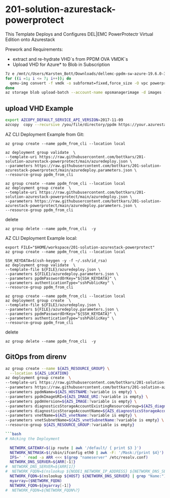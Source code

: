 ﻿# 201-solution-azurestack-powerprotect

This Template Deploys and Configures DEL|EMC PowerProtectr Virtual Edition onto Azurestack

Prework and Requirements:
  - extract and re-hydrate VHD´s from PPDM OVA VMDK´s
  -  Upload  VHD for Azure* to Blob in Subscription

```bash
7z e /mnt/c/Users/Karsten_Bott/Downloads/dellemc-ppdm-sw-azure-19.6.0-3.ova
for ((i =1; i <= 7; i++)); do
  qemu-img convert -f vmdk -o subformat=fixed,force_size -O vpc powerprotect-disk$i.vmdk powerprotect-disk$i.vhd
done
az storage blob upload-batch --account-name opsmanagerimage -d images --destination-path powerprotect --source /home/bottk/workspace/azurestack_source_ppdm/ --pattern "powerprotect-disk*.vhd"
```
## upload  VHD Example
```bash
export AZCOPY_DEFAULT_SERVICE_API_VERSION=2017-11-09
azcopy  copy --recursive /you/file/directory/ppdm https://your.azurestack.image.blob/container<sastoken>/ppdm-19.6.03/
```
AZ CLI Deployment Example from Git:

```azurecli-interactive
az group create --name ppdm_from_cli --location local
```

```azurecli-interactive
az deployment group validate  \
--template-uri https://raw.githubusercontent.com/bottkars/201-solution-azurestack-powerprotect/main/azuredeploy.json \
--parameters https://raw.githubusercontent.com/bottkars/201-solution-azurestack-powerprotect/main/azuredeploy.parameters.json \
--resource-group ppdm_from_cli
```

```azurecli-interactive
az group create --name ppdm_from_cli --location local
az deployment group create  \
--template-uri https://raw.githubusercontent.com/bottkars/201-solution-azurestack-powerprotect/main/azuredeploy.json \
--parameters https://raw.githubusercontent.com/bottkars/201-solution-azurestack-powerprotect/main/azuredeploy.parameters.json \
--resource-group ppdm_from_cli
```
delete

```azurecli-interactive
az group delete --name ppdm_from_cli  -y
```





AZ CLI Deployment Example local:

```azurecli-interactive
export FILE="$HOME/workspace/201-solution-azurestack-powerprotect"
az group create --name ppdm_from_cli --location local
```

```azurecli-interactive
SSH_KEYDATA=$(ssh-keygen -y -f ~/.ssh/id_rsa)
az deployment group validate  \
--template-file ${FILE}/azuredeploy.json \
--parameters ${FILE}/azuredeploy.parameters.json \
--parameters ppdmPasswordOrKey="${SSH_KEYDATA}" \
--parameters authenticationType="sshPublicKey" \
--resource-group ppdm_from_cli
```

```azurecli-interactive
az group create --name ppdm_from_cli --location local
az deployment group create  \
--template-file ${FILE}/azuredeploy.json \
--parameters ${FILE}/azuredeploy.parameters.json \
--parameters ppdmPasswordOrKey="${SSH_KEYDATA}" \
--parameters authenticationType="sshPublicKey" \
--resource-group ppdm_from_cli
```


delete

```azurecli-interactive
az group delete --name ppdm_from_cli  -y
```


## GitOps from direnv

```bash
az group create --name ${AZS_RESOURCE_GROUP} \
  --location ${AZS_LOCATION}
az deployment group create  \
--template-uri https://raw.githubusercontent.com/bottkars/201-solution-azurestack-powerprotect/main/azuredeploy.json \
--parameters https://raw.githubusercontent.com/bottkars/201-solution-azurestack-powerprotect/main/azuredeploy.parameters.json \
--parameters ppdmName=${AZS_HOSTNAME:?variable is empty} \
--parameters ppdmImageURI=${AZS_IMAGE_URI:?variable is empty} \
--parameters ppdmVersion=${AZS_IMAGE:?variable is empty} \
--parameters diagnosticsStorageAccountExistingResourceGroup=${AZS_diagnosticsStorageAccountExistingResourceGroup:?variable is empty} \
--parameters diagnosticsStorageAccountName=${AZS_diagnosticsStorageAccountName:?variable is empty} \
--parameters vnetName=${AZS_vnetName:?variable is empty} \
--parameters vnetSubnetName=${AZS_vnetSubnetName:?variable is empty} \
--resource-group ${AZS_RESOURCE_GROUP:?variable is empty}

```bash
# HAcking the Deployment

  NETWORK_GATEWAY=$(ip route | awk '/default/ { print $3 }')
  NETWORK_NETMASK=$(/sbin/ifconfig eth0 | awk -F: '/Mask:/{print $4}')
  IFS=' ' read -a ARR <<< $(grep "nameserver" /etc/resolv.conf)
  NETWORK_DNS_SERVER=${ARR[-1]}
#  NETWORK_DNS_SERVER=${ARR[1]}
#  NETWORK_FQDN=$(nslookup ${NODE1_NETWORK_IP_ADDRESS} ${NETWORK_DNS_SERVER} | grep "name =" | cut -d ' ' -f3)
  NETWORK_FQDN=$(nslookup ${HOST} ${NETWORK_DNS_SERVER} | grep "Name:")
  myarray=($NETWORK_FQDN)
  NETWORK_FQDN=${myarray[-1]}
#  NETWORK_FQDN=${NETWORK_FQDN%?}
```
